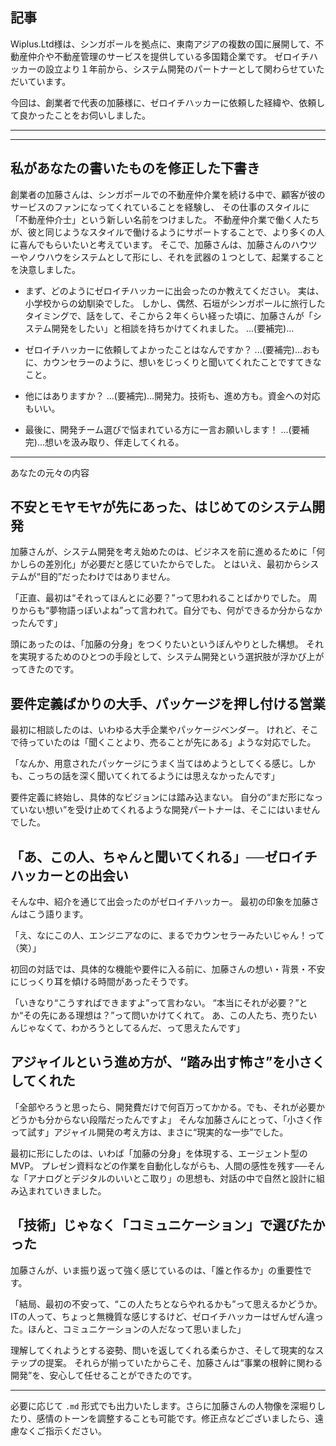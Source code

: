 ## 記事
Wiplus.Ltd様は、シンガポールを拠点に、東南アジアの複数の国に展開して、不動産仲介や不動産管理のサービスを提供している多国籍企業です。
ゼロイチハッカーの設立より１年前から、システム開発のパートナーとして関わらせていただいています。

今回は、創業者で代表の加藤様に、ゼロイチハッカーに依頼した経緯や、依頼して良かったことをお伺いしました。

---

---
## 私があなたの書いたものを修正した下書き

創業者の加藤さんは、シンガポールでの不動産仲介業を続ける中で、顧客が彼のサービスのファンになってくれていることを経験し、
その仕事のスタイルに「不動産仲介士」という新しい名前をつけました。
不動産仲介業で働く人たちが、彼と同じようなスタイルで働けるようにサポートすることで、より多くの人に喜んでもらいたいと考えています。
そこで、加藤さんは、加藤さんのハウツーやノウハウをシステムとして形にし、それを武器の１つとして、起業することを決意しました。

- まず、どのようにゼロイチハッカーに出会ったのか教えてください。
実は、小学校からの幼馴染でした。
しかし、偶然、石垣がシンガポールに旅行したタイミングで、話をして、そこから２年くらい経った頃に、加藤さんが「システム開発をしたい」と相談を持ちかけてくれました。
...(要補完)...

- ゼロイチハッカーに依頼してよかったことはなんですか？
...(要補完)...おもに、カウンセラーのように、想いをじっくりと聞いてくれたことですてきなこと。

- 他にはありますか？
...(要補完)...開発力。技術も、進め方も。資金への対応もいい。

- 最後に、開発チーム選びで悩まれている方に一言お願いします！
...(要補完)...想いを汲み取り、伴走してくれる。


---
あなたの元々の内容

## 不安とモヤモヤが先にあった、はじめてのシステム開発

加藤さんが、システム開発を考え始めたのは、ビジネスを前に進めるために「何かしらの差別化」が必要だと感じていたからでした。
とはいえ、最初からシステムが“目的”だったわけではありません。

「正直、最初は“それってほんとに必要？”って思われることばかりでした。
周りからも“夢物語っぽいよね”って言われて。自分でも、何ができるか分からなかったんです」

頭にあったのは、「加藤の分身」をつくりたいというぼんやりとした構想。
それを実現するためのひとつの手段として、システム開発という選択肢が浮かび上がってきたのです。

## 要件定義ばかりの大手、パッケージを押し付ける営業

最初に相談したのは、いわゆる大手企業やパッケージベンダー。
けれど、そこで待っていたのは「聞くことより、売ることが先にある」ような対応でした。

「なんか、用意されたパッケージにうまく当てはめようとしてくる感じ。しかも、こっちの話を深く聞いてくれてるようには思えなかったんです」

要件定義に終始し、具体的なビジョンには踏み込まない。
自分の“まだ形になっていない想い”を受け止めてくれるような開発パートナーは、そこにはいませんでした。

## 「あ、この人、ちゃんと聞いてくれる」──ゼロイチハッカーとの出会い

そんな中、紹介を通じて出会ったのがゼロイチハッカー。
最初の印象を加藤さんはこう語ります。

「え、なにこの人、エンジニアなのに、まるでカウンセラーみたいじゃん！って（笑）」

初回の対話では、具体的な機能や要件に入る前に、加藤さんの想い・背景・不安にじっくり耳を傾ける時間があったそうです。

「いきなり“こうすればできますよ”って言わない。
“本当にそれが必要？”とか“その先にある理想は？”って問いかけてくれて。
あ、この人たち、売りたいんじゃなくて、わかろうとしてるんだ、って思えたんです」

## アジャイルという進め方が、“踏み出す怖さ”を小さくしてくれた

「全部やろうと思ったら、開発費だけで何百万ってかかる。でも、それが必要かどうかも分からない段階だったんですよ」
そんな加藤さんにとって、「小さく作って試す」アジャイル開発の考え方は、まさに“現実的な一歩”でした。

最初に形にしたのは、いわば「加藤の分身」を体現する、エージェント型のMVP。
プレゼン資料などの作業を自動化しながらも、人間の感性を残す──そんな「アナログとデジタルのいいとこ取り」の思想も、対話の中で自然と設計に組み込まれていきました。

## 「技術」じゃなく「コミュニケーション」で選びたかった

加藤さんが、いま振り返って強く感じているのは、「誰と作るか」の重要性です。

「結局、最初の不安って、“この人たちとならやれるかも”って思えるかどうか。
ITの人って、ちょっと無機質な感じするけど、ゼロイチハッカーはぜんぜん違った。ほんと、コミュニケーションの人だなって思いました」

理解してくれようとする姿勢、問いを返してくれる柔らかさ、そして現実的なステップの提案。
それらが揃っていたからこそ、加藤さんは“事業の根幹に関わる開発”を、安心して任せることができたのです。

---

必要に応じて `.md` 形式でも出力いたします。さらに加藤さんの人物像を深堀りしたり、感情のトーンを調整することも可能です。修正点などございましたら、遠慮なくご指示ください。
